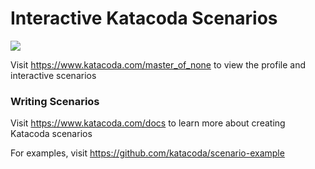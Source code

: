 # Interactive Katacoda Scenarios

[![](http://shields.katacoda.com/katacoda/master_of_none/count.svg)](https://www.katacoda.com/master_of_none "Get your profile on Katacoda.com")

Visit https://www.katacoda.com/master_of_none to view the profile and interactive scenarios

### Writing Scenarios
Visit https://www.katacoda.com/docs to learn more about creating Katacoda scenarios

For examples, visit https://github.com/katacoda/scenario-example
